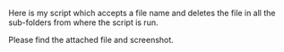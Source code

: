Here is my script which accepts a file name and deletes the file in all the sub-folders from where the script is run.

Please find the attached file and screenshot.
